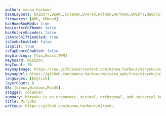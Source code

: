 ```yaml
---
author: manna-harbour
baseLayouts: [AZERTY,BEAKL,Colemak,Dvorak,Halmak,Workman,QWERTY,QWERTZ]
firmwares: [QMK, KMonad]
hasHomeRowMods: true
hasLetterOnThumb: false
hasRotaryEncoder: false
isAutoShiftEnabled: true
isComboEnabled: false
isSplit: true
isTapDanceEnabled: false
keybindings: [Vim,Emacs,TWM]
keyboard: MiniDox
keyCount: 36
keymapImage: https://raw.githubusercontent.com/manna-harbour/miryoku/master/data/cover/miryoku-kle-cover.png
keymapUrl: https://github.com/manna-harbour/miryoku_qmk/tree/miryoku/users/manna-harbour_miryoku
languages: [English]
layerCount: 8
OS: [Linux,Windows,MacOS]
stagger: columnar
summary: Miryoku is an ergonomic, minimal, orthogonal, and universal keyboard layout.
title: Miryoku
writeup: https://github.com/manna-harbour/miryoku
---
```

